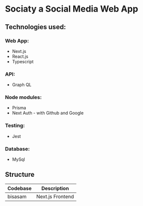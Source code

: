# Sociaty a Social Media Web App

## Technologies used:

### Web App:

- Next.js
- React.js
- Typescript

### API:

- Graph QL

### Node modules:

- Prisma
- Next Auth - with Github and Google

### Testing:

- Jest

### Database:

- MySql

## Structure

| Codebase | Description      |
| -------- | ---------------- |
| bisasam  | Next.js Frontend |
